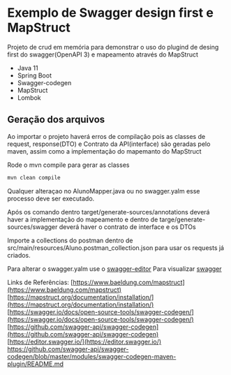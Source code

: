 # Exemplo de Swagger design first e MapStruct

Projeto de crud em memória para demonstrar o uso do plugind de desing first do swagger(OpenAPI 3) e mapeamento através do MapStruct
- Java 11
- Spring Boot
- Swagger-codegen
- MapStruct
- Lombok

## Geração dos arquivos

Ao importar o projeto haverá erros de compilação pois as classes de request, response(DTO) e Contrato da API(interface) são geradas pelo maven, assim como a implementação do mapemanto do MapStruct

Rode o mvn compile para gerar as classes

```sh
mvn clean compile
```

Qualquer alteraçao no AlunoMapper.java ou no swagger.yalm esse processo deve ser executado.

Após os comando dentro target/generate-sources/annotations deverá haver a implementação do mapeamento e dentro de targe/generate-sources/swagger deverá haver o contrato de interface e os DTOs

Importe a collections do postman dentro de src/main/resources/Aluno.postman_collection.json para usar os requests já criados.

Para alterar o swagger.yalm use o [swagger-editor](https://editor.swagger.io/)
Para visualizar [swagger](src/main/resources/swagger.yaml)

Links de Referências:
[https://www.baeldung.com/mapstruct](https://www.baeldung.com/mapstruct)
[https://mapstruct.org/documentation/installation/](https://mapstruct.org/documentation/installation/)
[https://swagger.io/docs/open-source-tools/swagger-codegen/](https://swagger.io/docs/open-source-tools/swagger-codegen/)
[https://github.com/swagger-api/swagger-codegen](https://github.com/swagger-api/swagger-codegen)
[https://editor.swagger.io/](https://editor.swagger.io/)
[https://github.com/swagger-api/swagger-codegen/blob/master/modules/swagger-codegen-maven-plugin/README.md
](https://github.com/swagger-api/swagger-codegen/blob/master/modules/swagger-codegen-maven-plugin/README.md
)